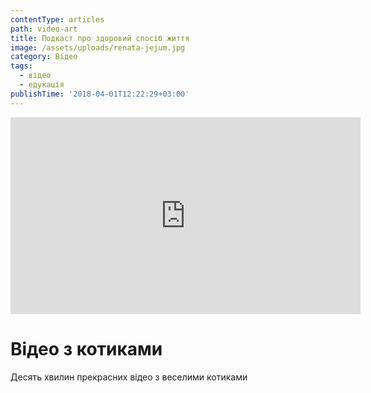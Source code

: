 ```yaml
---
contentType: articles
path: video-art
title: Подкаст про здоровий спосіб життя
image: /assets/uploads/renata-jejum.jpg
category: Відео
tags:
  - відео
  - едукація
publishTime: '2018-04-01T12:22:29+03:00'
---
```

<iframe width="560" height="315" src="https://www.youtube.com/embed/5dsGWM5XGdg" frameborder="0" allow="autoplay; encrypted-media" allowfullscreen></iframe>

<h1>Відео з котиками</h1>

<p>Десять хвилин прекрасних відео з веселими котиками</p>
